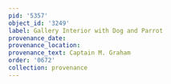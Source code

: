 ```yaml
---
pid: '5357'
object_id: '3249'
label: Gallery Interior with Dog and Parrot
provenance_date:
provenance_location:
provenance_text: Captain M. Graham
order: '0672'
collection: provenance
---
```

